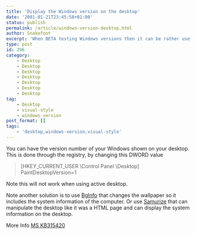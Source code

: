 ```yaml
---
title: 'Display the Windows version on the desktop'
date: '2001-01-21T23:45:58+01:00'
status: publish
permalink: /article/windows-version-desktop.html
author: Snakefoot
excerpt: 'When BETA testing Windows versions then it can be rather useful to easily see the build version on the desktop.'
type: post
id: 296
category:
    - Desktop
    - Desktop
    - Desktop
    - Desktop
    - Desktop
    - Desktop
    - Desktop
tag:
    - Desktop
    - visual-style
    - windows-version
post_format: []
tags:
    - 'desktop,windows-version,visual-style'
---
```

You can have the version number of your Windows shown on your desktop. This is done through the registry, by changing this DWORD value

> \[HKEY\_CURRENT\_USER \\Control Panel \\Desktop\]  
>  PaintDesktopVersion=1

 Note this will not work when using active desktop.  
  
 Note another solution is to use [BgInfo](/article/windows-bginfo.html) that changes the wallpaper so it includes the system information of the computer. Or use [Samurize](/article/windows-samurize-desktop.html) that can manipulate the desktop like it was a HTML page and can display the system information on the desktop.  
  
 More Info [MS KB315420](http://support.microsoft.com/kb/315420 "HOW TO: Display the Build Number on the Desktop in Windows 2000 [Q315420]")